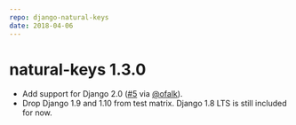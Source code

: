 ```yaml
---
repo: django-natural-keys
date: 2018-04-06
---
```


# natural-keys 1.3.0

 * Add support for Django 2.0 ([#5](https://github.com/wq/django-natural-keys/issues/5) via [@ofalk](https://github.com/ofalk)).
 * Drop Django 1.9 and 1.10 from test matrix.  Django 1.8 LTS is still included for now.
